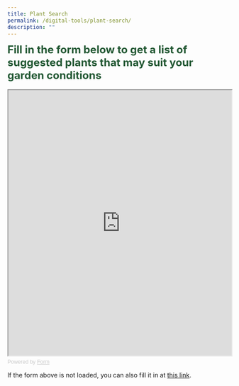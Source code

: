 ```yaml
---
title: Plant Search
permalink: /digital-tools/plant-search/
description: ""
---
```

<div style="color: #215732;
					 font-size: 24px;">
  <b>Fill in the form below to get a list of suggested plants that may suit your garden conditions</b>
</div>
<br>
<!-- Change the width and height values to suit you best -->
<iframe style="width: 100%; height: 600px" src="https://form.gov.sg/64a65a32921cd400127fbfb2" id="iframe"></iframe>

<div style="font-family: Sans-Serif;
    font-size: 12px;
    color: #999;
    opacity: 0.5;
    padding-top: 5px;">
  Powered by <a style="color: #999" href="https://form.gov.sg">Form</a>
</div>

  If the form above is not loaded, you can also fill it in at
  <a href="https://go.gov.sg/plantsuggester">this link</a>.